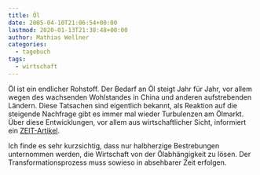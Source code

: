```yaml
---
title: Öl
date: 2005-04-10T21:06:54+00:00
lastmod: 2020-01-13T21:38:48+00:00
author: Mathias Wellner
categories:
  - tagebuch
tags:
  - wirtschaft
---
```

Öl ist ein endlicher Rohstoff. Der Bedarf an Öl steigt Jahr für Jahr, vor allem wegen des wachsenden Wohlstandes in China und anderen aufstrebenden Ländern. Diese Tatsachen sind eigentlich bekannt, als Reaktion auf die steigende Nachfrage gibt es immer mal wieder Turbulenzen am Ölmarkt. Über diese Entwicklungen, vor allem aus wirtschaftlicher Sicht, informiert ein [ZEIT-Artikel](http://www.zeit.de/2005/15/oel).

Ich finde es sehr kurzsichtig, dass nur halbherzige Bestrebungen unternommen werden, die Wirtschaft von der Ölabhängigkeit zu lösen. Der Transformationsprozess muss sowieso in absehbarer Zeit erfolgen.